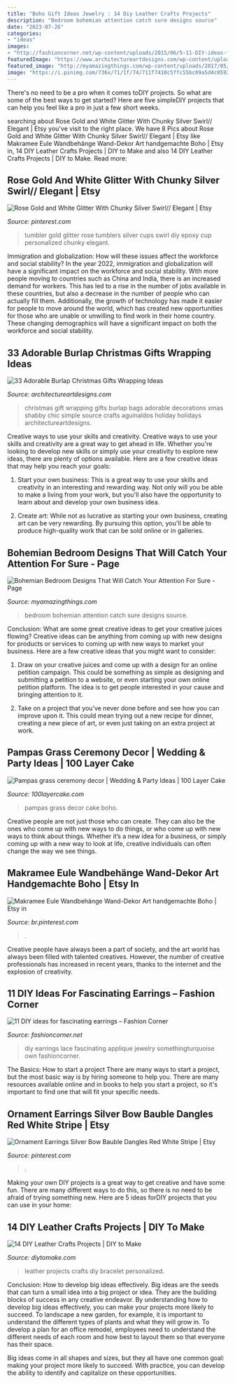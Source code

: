 ```yaml
---
title: "Boho Gift Ideas Jewelry : 14 Diy Leather Crafts Projects"
description: "Bedroom bohemian attention catch sure designs source"
date: "2023-07-26"
categories:
- "ideas"
images:
- "http://fashioncorner.net/wp-content/uploads/2015/06/5-11-DIY-ideas-for-fascinating-earrings-www.fashioncorner.net_.jpg"
featuredImage: "https://www.architectureartdesigns.com/wp-content/uploads/2013/11/611.jpg"
featured_image: "http://myamazingthings.com/wp-content/uploads/2017/05/bohemian-bedroom-9.jpg"
image: "https://i.pinimg.com/736x/71/1f/74/711f7410c5ffc55bc09a5d4c05926d5e.jpg"
---
```



There's no need to be a pro when it comes toDIY projects. So what are some of the best ways to get started? Here are five simpleDIY projects that can help you feel like a pro in just a few short weeks.

	

		
searching about Rose Gold and White Glitter With Chunky Silver Swirl// Elegant | Etsy you've visit to the right place. We have 8 Pics about Rose Gold and White Glitter With Chunky Silver Swirl// Elegant | Etsy like Makramee Eule Wandbehänge Wand-Dekor Art handgemachte Boho | Etsy in, 14 DIY Leather Crafts Projects | DIY to Make and also 14 DIY Leather Crafts Projects | DIY to Make. Read more:
		
    
## Rose Gold And White Glitter With Chunky Silver Swirl// Elegant | Etsy

<img loading=lazy src="https://i.pinimg.com/736x/31/ce/f4/31cef4b74b7ffbd349ca084da4b208fd.jpg" onerror="this.onerror=null;this.src='https://tse1.mm.bing.net/th?id=OIP.flDF69EZnNm7M_76jJ9NjAHaKu&amp;pid=15.1';" alt="Rose Gold and White Glitter With Chunky Silver Swirl// Elegant | Etsy">

_Source: pinterest.com_

>tumbler gold glitter rose tumblers silver cups swirl diy epoxy cup personalized chunky elegant. 

	

Immigration and globalization: How will these issues affect the workforce and social stability?
In the year 2022, immigration and globalization will have a significant impact on the workforce and social stability. With more people moving to countries such as China and India, there is an increased demand for workers. This has led to a rise in the number of jobs available in these countries, but also a decrease in the number of people who can actually fill them. Additionally, the growth of technology has made it easier for people to move around the world, which has created new opportunities for those who are unable or unwilling to find work in their home country. These changing demographics will have a significant impact on both the workforce and social stability.

    
## 33 Adorable Burlap Christmas Gifts Wrapping Ideas

<img loading=lazy src="https://www.architectureartdesigns.com/wp-content/uploads/2013/11/611.jpg" onerror="this.onerror=null;this.src='https://tse2.mm.bing.net/th?id=OIP.Dn-ZBb2V_eXMaDeCxB4cdwHaLI&amp;pid=15.1';" alt="33 Adorable Burlap Christmas Gifts Wrapping Ideas">

_Source: architectureartdesigns.com_

>christmas gift wrapping gifts burlap bags adorable decorations xmas shabby chic simple source crafts aguinaldos holiday holidays architectureartdesigns. 

	

Creative ways to use your skills and creativity.
Creative ways to use your skills and creativity are a great way to get ahead in life. Whether you're looking to develop new skills or simply use your creativity to explore new ideas, there are plenty of options available. Here are a few creative ideas that may help you reach your goals:
1. Start your own business: This is a great way to use your skills and creativity in an interesting and rewarding way. Not only will you be able to make a living from your work, but you'll also have the opportunity to learn about and develop your own business idea.

2. Create art: While not as lucrative as starting your own business, creating art can be very rewarding. By pursuing this option, you'll be able to produce high-quality work that can be sold online or in galleries.


    
## Bohemian Bedroom Designs That Will Catch Your Attention For Sure - Page

<img loading=lazy src="http://myamazingthings.com/wp-content/uploads/2017/05/bohemian-bedroom-9.jpg" onerror="this.onerror=null;this.src='https://tse2.mm.bing.net/th?id=OIP.Y7hVA1rKE8w1PwD62Ec8fQHaLH&amp;pid=15.1';" alt="Bohemian Bedroom Designs That Will Catch Your Attention For Sure - Page">

_Source: myamazingthings.com_

>bedroom bohemian attention catch sure designs source. 

	

Conclusion: What are some great creative ideas to get your creative juices flowing?
Creative ideas can be anything from coming up with new designs for products or services to coming up with new ways to market your business. Here are a few creative ideas that you might want to consider: 
1. Draw on your creative juices and come up with a design for an online petition campaign. This could be something as simple as designing and submitting a petition to a website, or even starting your own online petition platform. The idea is to get people interested in your cause and bringing attention to it. 

2. Take on a project that you’ve never done before and see how you can improve upon it. This could mean trying out a new recipe for dinner, creating a new piece of art, or even just taking on an extra project at work.

    
## Pampas Grass Ceremony Decor | Wedding &amp; Party Ideas | 100 Layer Cake

<img loading=lazy src="http://100lclive.s3.amazonaws.com/img/ideas/landscape/219633.jpg" onerror="this.onerror=null;this.src='https://tse1.mm.bing.net/th?id=OIP.8PEmdmbeQiKG1zCabxAEswHaLH&amp;pid=15.1';" alt="Pampas grass ceremony decor | Wedding &amp; Party Ideas | 100 Layer Cake">

_Source: 100layercake.com_

>pampas grass decor cake boho. 

	

Creative people are not just those who can create. They can also be the ones who come up with new ways to do things, or who come up with new ways to think about things. Whether it’s a new idea for a business, or simply coming up with a new way to look at life, creative individuals can often change the way we see things.

    
## Makramee Eule Wandbehänge Wand-Dekor Art Handgemachte Boho | Etsy In

<img loading=lazy src="https://i.pinimg.com/736x/32/16/69/32166967455d8c5a215c49c1a28fa3a6.jpg" onerror="this.onerror=null;this.src='https://tse2.mm.bing.net/th?id=OIP.p9ETxqCR164aJNMg-Gk2nAHaJ3&amp;pid=15.1';" alt="Makramee Eule Wandbehänge Wand-Dekor Art handgemachte Boho | Etsy in">

_Source: br.pinterest.com_

>. 

	

Creative people have always been a part of society, and the art world has always been filled with talented creatives. However, the number of creative professionals has increased in recent years, thanks to the internet and the explosion of creativity.

    
## 11 DIY Ideas For Fascinating Earrings – Fashion Corner

<img loading=lazy src="http://fashioncorner.net/wp-content/uploads/2015/06/5-11-DIY-ideas-for-fascinating-earrings-www.fashioncorner.net_.jpg" onerror="this.onerror=null;this.src='https://tse3.mm.bing.net/th?id=OIP.dKlxKV_ZkLAomkvGa0sJRQHaLL&amp;pid=15.1';" alt="11 DIY ideas for fascinating earrings – Fashion Corner">

_Source: fashioncorner.net_

>diy earrings lace fascinating applique jewelry somethingturquoise own fashioncorner. 

	

The Basics: How to start a project
There are many ways to start a project, but the most basic way is by hiring someone to help you. There are many resources available online and in books to help you start a project, so it's important to find one that will fit your specific needs.

    
## Ornament Earrings Silver Bow Bauble Dangles Red White Stripe | Etsy

<img loading=lazy src="https://i.pinimg.com/736x/71/1f/74/711f7410c5ffc55bc09a5d4c05926d5e.jpg" onerror="this.onerror=null;this.src='https://tse4.mm.bing.net/th?id=OIP.EQtgBw47r9-O3wM-DZR72wHaNK&amp;pid=15.1';" alt="Ornament Earrings Silver Bow Bauble Dangles Red White Stripe | Etsy">

_Source: pinterest.com_

>. 

	

Making your own DIY projects is a great way to get creative and have some fun. There are many different ways to do this, so there is no need to be afraid of trying something new. Here are 5 ideas forDIY projects that you can use in your home: 

    
## 14 DIY Leather Crafts Projects | DIY To Make

<img loading=lazy src="http://www.diytomake.com/wp-content/uploads/2015/11/Leather-bracelet.jpg" onerror="this.onerror=null;this.src='https://tse3.mm.bing.net/th?id=OIP.IsXNr_N4XWGdUsPDVZmLQAHaKq&amp;pid=15.1';" alt="14 DIY Leather Crafts Projects | DIY to Make">

_Source: diytomake.com_

>leather projects crafts diy bracelet personalized. 

	

Conclusion: How to develop big ideas effectively.
Big ideas are the seeds that can turn a small idea into a big project or idea. They are the building blocks of success in any creative endeavor. By understanding how to develop big ideas effectively, you can make your projects more likely to succeed. 
To landscape a new garden, for example, it is important to understand the different types of plants and what they will grow in. To develop a plan for an office remodel, employees need to understand the different needs of each room and how best to layout them so that everyone has their space. 

 Big ideas come in all shapes and sizes, but they all have one common goal: making your project more likely to succeed. With practice, you can develop the ability to identify and capitalize on these opportunities.


